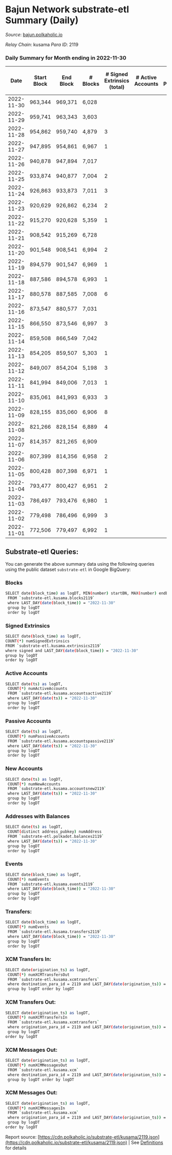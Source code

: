 # Bajun Network substrate-etl Summary (Daily)

_Source_: [bajun.polkaholic.io](https://bajun.polkaholic.io)

*Relay Chain*: kusama
*Para ID*: 2119



### Daily Summary for Month ending in 2022-11-30


| Date | Start Block | End Block | # Blocks | # Signed Extrinsics (total) | # Active Accounts | # Passive | # New | # Addresses with Balances | # Events | # Transfers | # XCM Transfers In | # XCM Transfers Out | # XCM In | # XCM Out | Issues | 
| ---- | ----------- | --------- | -------- | --------------------------- | ----------------- | --------- | ----- | ------------------------- | -------- | ----------- | ------------------ | ------------------- | -------- | --------- | ------ |
| 2022-11-30 | 963,344 | 969,371 | 6,028 |  |  |  |  | 3,291 | 12,059 |   |   |   |  |  |  |
| 2022-11-29 | 959,741 | 963,343 | 3,603 |  |  |  |  |  | 7,208 |   |   |   |  |  |  |
| 2022-11-28 | 954,862 | 959,740 | 4,879 | 3 |  |  |  |  | 9,782 |   |   |   |  |  |  |
| 2022-11-27 | 947,895 | 954,861 | 6,967 | 1 |  |  |  |  | 13,944 |   |   |   |  |  |  |
| 2022-11-26 | 940,878 | 947,894 | 7,017 |  |  |  |  |  | 14,038 |   |   |   |  |  |  |
| 2022-11-25 | 933,874 | 940,877 | 7,004 | 2 |  |  |  |  | 14,024 | 1  |   |   |  |  |  |
| 2022-11-24 | 926,863 | 933,873 | 7,011 | 3 |  |  |  |  | 14,044 |   |   |   |  |  |  |
| 2022-11-23 | 920,629 | 926,862 | 6,234 | 2 |  |  |  |  | 12,483 |   |   |   |  |  |  |
| 2022-11-22 | 915,270 | 920,628 | 5,359 | 1 |  |  |  |  | 10,727 |   |   |   |  |  |  |
| 2022-11-21 | 908,542 | 915,269 | 6,728 |  |  |  |  |  | 13,460 |   |   |   |  |  |  |
| 2022-11-20 | 901,548 | 908,541 | 6,994 | 2 |  |  |  |  | 14,007 |   |   |   |  |  |  |
| 2022-11-19 | 894,579 | 901,547 | 6,969 | 1 |  |  |  |  | 13,948 |   |   |   |  |  |  |
| 2022-11-18 | 887,586 | 894,578 | 6,993 | 1 |  |  |  |  | 13,995 |   |   |   |  |  |  |
| 2022-11-17 | 880,578 | 887,585 | 7,008 | 6 |  |  |  |  | 14,056 | 1  |   |   |  |  |  |
| 2022-11-16 | 873,547 | 880,577 | 7,031 |  |  |  |  |  | 14,066 |   |   |   |  |  |  |
| 2022-11-15 | 866,550 | 873,546 | 6,997 | 3 |  |  |  |  | 14,020 | 2  |   |   |  |  |  |
| 2022-11-14 | 859,508 | 866,549 | 7,042 |  |  |  |  |  | 14,088 |   |   |   |  |  |  |
| 2022-11-13 | 854,205 | 859,507 | 5,303 | 1 |  |  |  |  | 10,618 |   |   |   |  |  |  |
| 2022-11-12 | 849,007 | 854,204 | 5,198 | 3 |  |  |  |  | 10,421 | 2  |   |   |  |  |  |
| 2022-11-11 | 841,994 | 849,006 | 7,013 | 1 |  |  |  |  | 14,036 |   |   |   |  |  |  |
| 2022-11-10 | 835,061 | 841,993 | 6,933 | 3 |  |  |  |  | 13,888 |   |   |   |  |  |  |
| 2022-11-09 | 828,155 | 835,060 | 6,906 | 8 |  |  |  |  | 13,865 | 4  |   |   |  |  |  |
| 2022-11-08 | 821,266 | 828,154 | 6,889 | 4 |  |  |  |  | 13,809 | 2  |   |   |  |  |  |
| 2022-11-07 | 814,357 | 821,265 | 6,909 |  |  |  |  |  | 13,822 |   |   |   |  |  |  |
| 2022-11-06 | 807,399 | 814,356 | 6,958 | 2 |  |  |  |  | 13,932 |   |   |   |  |  |  |
| 2022-11-05 | 800,428 | 807,398 | 6,971 | 1 |  |  |  |  | 13,955 |   |   |   |  |  |  |
| 2022-11-04 | 793,477 | 800,427 | 6,951 | 2 |  |  |  |  | 13,918 |   |   |   |  |  |  |
| 2022-11-03 | 786,497 | 793,476 | 6,980 | 1 |  |  |  |  | 13,970 |   |   |   |  |  |  |
| 2022-11-02 | 779,498 | 786,496 | 6,999 | 3 |  |  |  |  | 14,019 |   |   |   |  |  |  |
| 2022-11-01 | 772,506 | 779,497 | 6,992 | 1 |  |  |  |  | 13,994 |   |   |   |  |  |  |

## Substrate-etl Queries:
You can generate the above summary data using the following queries using the public dataset `substrate-etl` in Google BigQuery:

### Blocks
```bash
SELECT date(block_time) as logDT, MIN(number) startBN, MAX(number) endBN, COUNT(*) numBlocks 
 FROM `substrate-etl.kusama.blocks2119`  
 where LAST_DAY(date(block_time)) = "2022-11-30" 
 group by logDT 
 order by logDT
```

### Signed Extrinsics
```bash
SELECT date(block_time) as logDT, 
COUNT(*) numSignedExtrinsics 
FROM `substrate-etl.kusama.extrinsics2119`  
where signed and LAST_DAY(date(block_time)) = "2022-11-30" 
group by logDT 
order by logDT
```

### Active Accounts
```bash
SELECT date(ts) as logDT, 
 COUNT(*) numActiveAccounts 
 FROM `substrate-etl.kusama.accountsactive2119` 
 where LAST_DAY(date(ts)) = "2022-11-30" 
 group by logDT 
 order by logDT
```

### Passive Accounts
```bash
SELECT date(ts) as logDT, 
 COUNT(*) numPassiveAccounts 
 FROM `substrate-etl.kusama.accountspassive2119` 
 where LAST_DAY(date(ts)) = "2022-11-30" 
 group by logDT 
 order by logDT
```

### New Accounts
```bash
SELECT date(ts) as logDT, 
 COUNT(*) numNewAccounts 
 FROM `substrate-etl.kusama.accountsnew2119` 
 where LAST_DAY(date(ts)) = "2022-11-30" 
 group by logDT
 order by logDT
```

### Addresses with Balances
```bash
SELECT date(ts) as logDT,
 COUNT(distinct address_pubkey) numAddress 
 FROM `substrate-etl.polkadot.balances2119` 
 where LAST_DAY(date(ts)) = "2022-11-30" 
 group by logDT 
 order by logDT
```

### Events
```bash
SELECT date(block_time) as logDT, 
 COUNT(*) numEvents 
 FROM `substrate-etl.kusama.events2119` 
 where LAST_DAY(date(block_time)) = "2022-11-30" 
 group by logDT 
 order by logDT
```

### Transfers:
```bash
SELECT date(block_time) as logDT, 
 COUNT(*) numEvents 
 FROM `substrate-etl.kusama.transfers2119` 
 where LAST_DAY(date(block_time)) = "2022-11-30" 
 group by logDT 
 order by logDT
```

### XCM Transfers In:
```bash
SELECT date(origination_ts) as logDT, 
 COUNT(*) numXCMTransfersOut 
 FROM `substrate-etl.kusama.xcmtransfers` 
 where destination_para_id = 2119 and LAST_DAY(date(origination_ts)) = "2022-11-30" 
 group by logDT order by logDT
```

### XCM Transfers Out:
```bash
SELECT date(origination_ts) as logDT, 
 COUNT(*) numXCMTransfersIn 
 FROM `substrate-etl.kusama.xcmtransfers` 
 where origination_para_id = 2119 and LAST_DAY(date(origination_ts)) = "2022-11-30" 
 group by logDT 
order by logDT
```

### XCM Messages Out:
```bash
SELECT date(origination_ts) as logDT, 
 COUNT(*) numXCMMessagesOut 
 FROM `substrate-etl.kusama.xcm` 
 where destination_para_id = 2119 and LAST_DAY(date(origination_ts)) = "2022-11-30" 
 group by logDT order by logDT
```

### XCM Messages Out:
```bash
SELECT date(origination_ts) as logDT, 
 COUNT(*) numXCMMessagesIn 
 FROM `substrate-etl.kusama.xcm` 
 where origination_para_id = 2119 and LAST_DAY(date(origination_ts)) = "2022-11-30" 
 group by logDT 
order by logDT
```


Report source: [https://cdn.polkaholic.io/substrate-etl/kusama/2119.json](https://cdn.polkaholic.io/substrate-etl/kusama/2119.json) | See [Definitions](/DEFINITIONS.md) for details
